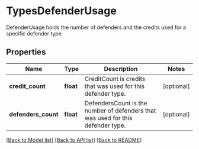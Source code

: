 # TypesDefenderUsage

DefenderUsage holds the number of defenders and the credits used for a specific defender type

## Properties
Name | Type | Description | Notes
------------ | ------------- | ------------- | -------------
**credit_count** | **float** | CreditCount is credits that was used for this defender type.  | [optional] 
**defenders_count** | **float** | DefendersCount is the number of defenders that was used for this defender type.  | [optional] 

[[Back to Model list]](../README.md#documentation-for-models) [[Back to API list]](../README.md#documentation-for-api-endpoints) [[Back to README]](../README.md)


